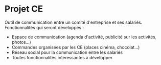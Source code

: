 Projet CE
=========

Outil de communication entre un comité d'entreprise et ses salariés.
Fonctionnalités qui seront développés : 
* Espace de communication (agenda d'activité, publicité sur les activités, photos...)
* Commandes organisées par les CE (places cinéma, chocolat...)
* Réseau social pour la communication entre les salariés
* Toutes fonctionnalités intéressantes à développer
